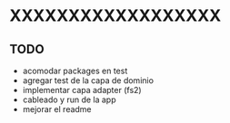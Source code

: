 # XXXXXXXXXXXXXXXXXX

## TODO

* acomodar packages en test
* agregar test de la capa de dominio
* implementar capa adapter (fs2)
* cableado y run de la app
* mejorar el readme
